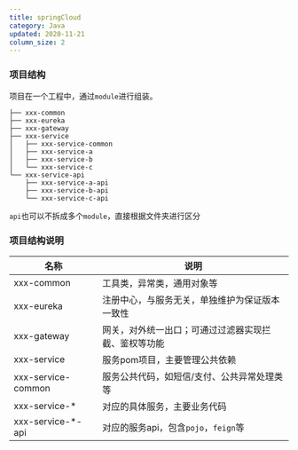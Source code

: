 ```yaml
---
title: springCloud
category: Java
updated: 2020-11-21
column_size: 2
---
```


### 项目结构

项目在一个工程中，通过`module`进行组装。

```
├── xxx-common
├── xxx-eureka
├── xxx-gateway
├── xxx-service
│   ├── xxx-service-common
│   ├── xxx-service-a
│   ├── xxx-service-b
│   └── xxx-service-c
└── xxx-service-api
    ├── xxx-service-a-api
    ├── xxx-service-b-api
    └── xxx-service-c-api
```

`api`也可以不拆成多个`module`，直接根据文件夹进行区分


### 项目结构说明
| 名称               | 说明                                                 |
| ------------------ | ---------------------------------------------------- |
| xxx-common         | 工具类，异常类，通用对象等                           |
| xxx-eureka         | 注册中心，与服务无关，单独维护为保证版本一致性       |
| xxx-gateway        | 网关，对外统一出口；可通过过滤器实现拦截、鉴权等功能 |
| xxx-service        | 服务pom项目，主要管理公共依赖                        |
| xxx-service-common | 服务公共代码，如短信/支付、公共异常处理类等          |
| xxx-service-*      | 对应的具体服务，主要业务代码                         |
| xxx-service-*-api  | 对应的服务api，包含`pojo`，`feign`等                 |
